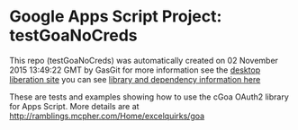 # Google Apps Script Project: testGoaNoCreds
This repo (testGoaNoCreds) was automatically created on 02 November 2015 13:49:22 GMT by GasGit
for more information see the [desktop liberation site](http://ramblings.mcpher.com/Home/excelquirks/drivesdk/gettinggithubready "desktop liberation")
you can see [library and dependency information here](dependencies.md)

These are tests and examples showing how to use the cGoa OAuth2 library for Apps Script. 
More details are at http://ramblings.mcpher.com/Home/excelquirks/goa
